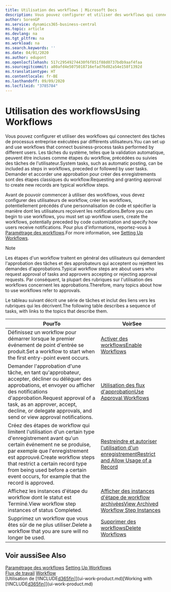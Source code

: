 ```yaml
---
title: Utilisation des workflows | Microsoft Docs
description: Vous pouvez configurer et utiliser des workflows qui connectent des tâches de processus entreprise exécutées par différents utilisateurs. Les tâches du système, telles que la validation automatique, peuvent être incluses comme étapes du workflow, précédées ou suivies des tâches de l'utilisateur. Demander et accorder une approbation pour créer des enregistrements sont des étapes classiques du workflow.
author: SorenGP
ms.service: dynamics365-business-central
ms.topic: article
ms.devlang: na
ms.tgt_pltfrm: na
ms.workload: na
ms.search.keywords: ''
ms.date: 04/01/2020
ms.author: edupont
ms.openlocfilehash: 517c29549274430f6f851f88d0737bdb9aaf4faa
ms.sourcegitcommit: a80afd4e5075018716efad76d82a54e158f1392d
ms.translationtype: HT
ms.contentlocale: fr-BE
ms.lasthandoff: 09/09/2020
ms.locfileid: "3785784"
---
```

# <a name="using-workflows"></a><span data-ttu-id="94885-105">Utilisation des workflows</span><span class="sxs-lookup"><span data-stu-id="94885-105">Using Workflows</span></span>
<span data-ttu-id="94885-106">Vous pouvez configurer et utiliser des workflows qui connectent des tâches de processus entreprise exécutées par différents utilisateurs.</span><span class="sxs-lookup"><span data-stu-id="94885-106">You can set up and use workflows that connect business-process tasks performed by different users.</span></span> <span data-ttu-id="94885-107">Les tâches du système, telles que la validation automatique, peuvent être incluses comme étapes du workflow, précédées ou suivies des tâches de l'utilisateur.</span><span class="sxs-lookup"><span data-stu-id="94885-107">System tasks, such as automatic posting, can be included as steps in workflows, preceded or followed by user tasks.</span></span> <span data-ttu-id="94885-108">Demander et accorder une approbation pour créer des enregistrements sont des étapes classiques du workflow.</span><span class="sxs-lookup"><span data-stu-id="94885-108">Requesting and granting approval to create new records are typical workflow steps.</span></span>  

 <span data-ttu-id="94885-109">Avant de pouvoir commencer à utiliser des workflows, vous devez configurer des utilisateurs de workflow, créer les workflows, potentiellement précédés d'une personnalisation de code et spécifier la manière dont les utilisateurs reçoivent les notifications.</span><span class="sxs-lookup"><span data-stu-id="94885-109">Before you can begin to use workflows, you must set up workflow users, create the workflows, potentially preceded by code customization and specify how users receive notifications.</span></span> <span data-ttu-id="94885-110">Pour plus d'informations, reportez-vous à [Paramétrage des workflows](across-set-up-workflows.md).</span><span class="sxs-lookup"><span data-stu-id="94885-110">For more information, see [Setting Up Workflows](across-set-up-workflows.md).</span></span>  

> [!NOTE]  
>  <span data-ttu-id="94885-111">Les étapes d'un workflow traitent en général des utilisateurs qui demandent l'approbation des tâches et des approbateurs qui acceptent ou rejettent les demandes d'approbations.</span><span class="sxs-lookup"><span data-stu-id="94885-111">Typical workflow steps are about users who request approval of tasks and approvers accepting or rejecting approval requests.</span></span> <span data-ttu-id="94885-112">Par conséquent, la plupart des rubriques sur l'utilisation des workflows concernent les approbations.</span><span class="sxs-lookup"><span data-stu-id="94885-112">Therefore, many topics about how to use workflows refer to approvals.</span></span>  

 <span data-ttu-id="94885-113">Le tableau suivant décrit une série de tâches et inclut des liens vers les rubriques qui les décrivent.</span><span class="sxs-lookup"><span data-stu-id="94885-113">The following table describes a sequence of tasks, with links to the topics that describe them.</span></span>  

|<span data-ttu-id="94885-114">**Pour**</span><span class="sxs-lookup"><span data-stu-id="94885-114">**To**</span></span>|<span data-ttu-id="94885-115">**Voir**</span><span class="sxs-lookup"><span data-stu-id="94885-115">**See**</span></span>|  
|------------|-------------|  
|<span data-ttu-id="94885-116">Définissez un workflow pour démarrer lorsque le premier événement de point d'entrée se produit.</span><span class="sxs-lookup"><span data-stu-id="94885-116">Set a workflow to start when the first entry-point event occurs.</span></span>|[<span data-ttu-id="94885-117">Activer des workflows</span><span class="sxs-lookup"><span data-stu-id="94885-117">Enable Workflows</span></span>](across-how-to-enable-workflows.md)|  
|<span data-ttu-id="94885-118">Demander l'approbation d'une tâche, en tant qu'approbateur, accepter, décliner ou déléguer des approbations, et envoyer ou afficher des notifications d'approbation.</span><span class="sxs-lookup"><span data-stu-id="94885-118">Request approval of a task, as an approver, accept, decline, or delegate approvals, and send or view approval notifications.</span></span>|[<span data-ttu-id="94885-119">Utilisation des flux d'approbation</span><span class="sxs-lookup"><span data-stu-id="94885-119">Use Approval Workflows</span></span>](across-how-use-approval-workflows.md)|  
|<span data-ttu-id="94885-120">Créez des étapes de workflow qui limitent l'utilisation d'un certain type d'enregistrement avant qu'un certain événement ne se produise, par exemple que l'enregistrement est approuvé.</span><span class="sxs-lookup"><span data-stu-id="94885-120">Create workflow steps that restrict a certain record type from being used before a certain event occurs, for example that the record is approved.</span></span>|[<span data-ttu-id="94885-121">Restreindre et autoriser l'utilisation d'un enregistrement</span><span class="sxs-lookup"><span data-stu-id="94885-121">Restrict and Allow Usage of a Record</span></span>](across-how-to-restrict-and-allow-usage-of-a-record.md)|  
|<span data-ttu-id="94885-122">Affichez les instances d'étape du workflow dont le statut est Terminé.</span><span class="sxs-lookup"><span data-stu-id="94885-122">View workflow step instances of status Completed.</span></span>|[<span data-ttu-id="94885-123">Afficher des instances d'étape de workflow archivées</span><span class="sxs-lookup"><span data-stu-id="94885-123">View Archived Workflow Step Instances</span></span>](across-how-to-view-archived-workflow-step-instances.md)|  
|<span data-ttu-id="94885-124">Supprimez un workflow que vous êtes sûr de ne plus utiliser.</span><span class="sxs-lookup"><span data-stu-id="94885-124">Delete a workflow that you are sure will no longer be used.</span></span>|[<span data-ttu-id="94885-125">Supprimer des workflows</span><span class="sxs-lookup"><span data-stu-id="94885-125">Delete Workflows</span></span>](across-how-to-delete-workflows.md)|  

## <a name="see-also"></a><span data-ttu-id="94885-126">Voir aussi</span><span class="sxs-lookup"><span data-stu-id="94885-126">See Also</span></span>  
<span data-ttu-id="94885-127">[Paramétrage des workflows](across-set-up-workflows.md) </span><span class="sxs-lookup"><span data-stu-id="94885-127">[Setting Up Workflows](across-set-up-workflows.md) </span></span>  
<span data-ttu-id="94885-128">[Flux de travail](across-workflow.md) </span><span class="sxs-lookup"><span data-stu-id="94885-128">[Workflow](across-workflow.md) </span></span>  
<span data-ttu-id="94885-129">[Utilisation de [!INCLUDE[d365fin](includes/d365fin_md.md)]](ui-work-product.md)</span><span class="sxs-lookup"><span data-stu-id="94885-129">[Working with [!INCLUDE[d365fin](includes/d365fin_md.md)]](ui-work-product.md)</span></span>
